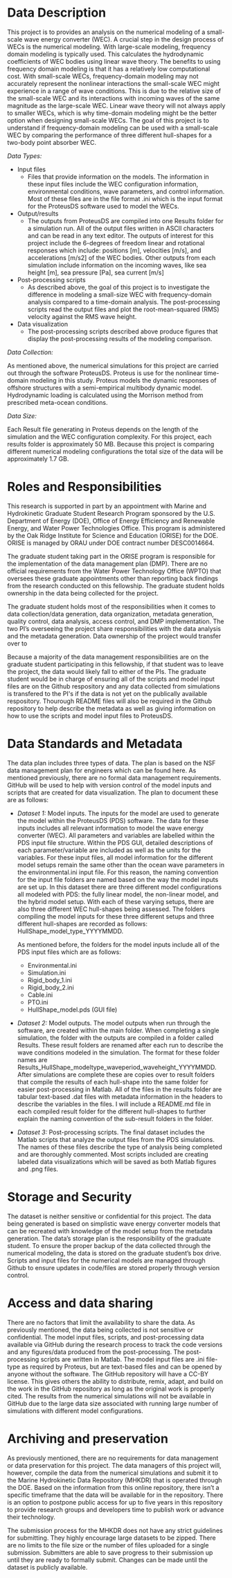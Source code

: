 # Data Description

This project is to provides an analysis on the numerical modeling of a small-scale wave energy converter (WEC).
A crucial step in the design process of WECs is the numerical modeling.
With large-scale modeling, frequency domain modeling is typically used. 
This calculates the hydrodynamic coefficients of WEC bodies using linear wave theory. 
The benefits to using frequency domain modeling is that it has a relatively low computational cost. 
With small-scale WECs, frequency-domain modeling may not accurately represent the nonlinear interactions the small-scale WEC might experience in a range of wave conditions. 
This is due to the relative size of the small-scale WEC and its interactions with incoming waves of the same magnitude as the large-scale WEC. 
Linear wave theory will not always apply to smaller WECs, which is why time-domain modeling might be the better option when designing small-scale WECs. 
The goal of this project is to understand if frequency-domain modeling can be used with a small-scale WEC by comparing the performance of three different hull-shapes for a two-body point absorber WEC. 

*Data Types:* 

- Input files
  - Files that provide information on the models. The information in these input files include the WEC configuration information, environmental conditions, wave parameters, and control information. Most of these files are in the file format .ini which is the input format for the ProteusDS software used to model the WECs.
-	Output/results
    - The outputs from ProteusDS are compiled into one Results folder for a simulation run. All of the output files written in ASCII characters and can be read in any text editor. The outputs of interest for this project include the 6-degrees of freedom linear and rotational responses which include: positions [m], velocities [m/s], and accelerations [m/s2] of the WEC bodies. Other outputs from each simulation include information on the incoming waves, like sea height [m], sea pressure [Pa], sea current [m/s]
-	Post-processing scripts
    - As described above, the goal of this project is to investigate the difference in modeling a small-size WEC with frequency-domain analysis compared to a time-domain analysis. The post-processing scripts read the output files and plot the root-mean-squared (RMS) velocity against the RMS wave height. 
-	Data visualization
    - The post-processing scripts described above produce figures that display the post-processing results of the modeling comparison. 

*Data Collection:*

As mentioned above, the numerical simulations for this project are carried out through the software ProteusDS. Proteus is use for the nonlinear time-domain modeling in this study. Proteus models the dynamic responses of offshore structures with a semi-empirical multibody dynamic model. Hydrodynamic loading is calculated using the Morrison method from prescribed meta-ocean conditions. 

*Data Size:*

Each Result file generating in Proteus depends on the length of the simulation and the WEC configuration complexity. For this project, each results folder is approximately 50 MB. Because this project is comparing different numerical modeling configurations the total size of the data will be approximately 1.7 GB.


# Roles and Responsibilities 

This research is supported in part by an appointment with Marine and Hydrokinetic Graduate Student Research Program sponsored by the U.S. Department of Energy (DOE), Office of Energy Efficiency and Renewable Energy, and Water Power Technologies Office. This program is administered by the Oak Ridge Institute for Science and Education (ORISE) for the DOE. ORISE is managed by ORAU under DOE contract number DESC0014664.

The graduate student taking part in the ORISE program is responsible for the implementation of the data management plan (DMP). There are no official requirements from the Water Power Technology Office (WPTO) that oversees these graduate appointments other than reporting back findings from the research conducted on this fellowship. The graduate student holds ownership in the data being collected for the project. 

The graduate student holds most of the responsibilities when it comes to data collection/data generation, data organization, metadata generation, quality control, data analysis, access control, and DMP implementation. The two PI’s overseeing the project share responsibilities with the data analysis and the metadata generation. Data ownership of the project would transfer over to

Because a majority of the data management responsibilities are on the graduate student participating in this fellowship, if that student was to leave the project, the data would likely fall to either of the PIs. The graduate student would be in charge of ensuring all of the scripts and model input files are on the Github respository and any data collected from simulations is transfered to the PI's if the data is not yet on the publically available respository. Thourough README files will also be required in the Github repository to help describe the metadata as well as giving information on how to use the scripts and model input files to ProteusDS. 


# Data Standards and Metadata

The data plan includes three types of data. The plan is based on the NSF data management plan for engineers which can be found here. As mentioned previously, there are no formal data management requirements. GitHub will be used to help with version control of the model inputs and scripts that are created for data visualization. The plan to document these are as follows:

- *Dataset 1:* Model inputs. The inputs for the model are used to generate the model within the ProteusDS (PDS) software. The data for these inputs includes all relevant information to model the wave energy converter (WEC). All parameters and variables are labelled within the PDS input file structure. Within the PDS GUI, detailed descriptions of each parameter/variable are included as well as the units for the variables. For these input files, all model information for the different model setups remain the same other than the ocean wave parameters in the environmental.ini input file. For this reason, the naming convention for the input file folders are named based on the way the model inputs are set up. In this dataset there are three different model configurations all modeled with PDS: the fully linear model, the non-linear model, and the hybrid model setup. With each of these varying setups, there are also three different WEC hull-shapes being assessed. The folders compiling the model inputs for these three different setups and three different hull-shapes are recorded as follows: HullShape_model_type_YYYYMMDD. 

  As mentioned before, the folders for the model inputs include all of the PDS input files which are as follows:
    -	Environmental.ini
    -	Simulation.ini
    -	Rigid_body_1.ini
    -	Rigid_body_2.ini
    -	Cable.ini
    -	PTO.ini
    -	HullShape_model.pds (GUI file)

-	*Dataset 2:* Model outputs. The model outputs when run through the software, are created within the main folder. When completing a single simulation, the folder with the outputs are compiled in a folder called Results. These result folders are renamed after each run to describe the wave conditions modeled in the simulation. The format for these folder names are Results_HullShape_modeltype_waveperiod_waveheight_YYYYMMDD. After simulations are complete these are copies over to result folders that compile the results of each hull-shape into the same folder for easier post-processing in Matlab. All of the files in the results folder are tabular text-based .dat files with metadata information in the headers to describe the variables in the files. I will include a README.md file in each compiled result folder for the different hull-shapes to further explain the naming convention of the sub-result folders in the folder.

-	*Dataset 3:* Post-processing scripts. The final dataset includes the Matlab scripts that analyze the output files from the PDS simulations. The names of these files describe the type of analysis being completed and are thoroughly commented. Most scripts included are creating labeled data visualizations which will be saved as both Matlab figures and .png files. 


# Storage and Security 

The dataset is neither sensitive or confidential for this project. The data being generated is based on simplistic wave energy converter models that can be recreated with knowledge of the model setup from the metadata generation. The data’s storage plan is the responsibility of the graduate student. To ensure the proper backup of the data collected through the numerical modeling, the data is stored on the graduate student’s box drive. Scripts and input files for the numerical models are managed through Github to ensure updates in code/files are stored properly through version control. 


# Access and data sharing 

There are no factors that limit the availability to share the data. As previously mentioned, the data being collected is not sensitive or confidential. The model input files, scripts, and post-processing data available via GitHub during the research process to track the code versions and any figures/data produced from the post-processing. The post-processing scripts are written in Matlab. The model input files are .ini file-type as required by Proteus, but are text-based files and can be opened by anyone without the software. The GitHub repository will have a CC-BY license. This gives others the ability to distribute, remix, adapt, and build on the work in the GitHub repository as long as the original work is properly cited.  The results from the numerical simulations will not be available in GitHub due to the large data size associated with running large number of simulations with different model configurations. 

# Archiving and preservation 

As previously mentioned, there are no requirements for data management or data preservation for this project. The data managers of this project will, however, compile the data from the numerical simulations and submit it to the Marine Hydrokinetic Data Repository (MHKDR) that is operated through the DOE. Based on the information from this online repository, there isn’t a specific timeframe that the data will be available for in the repository. There is an option to postpone public access for up to five years in this repository to provide research groups and developers time to publish work or advance their technology.   

The submission process for the MHKDR does not have any strict guidelines for submitting. They highly encourage large datasets to be zipped. There are no limits to the file size or the number of files uploaded for a single submission. Submitters are able to save progress to their submission up until they are ready to formally submit. Changes can be made until the dataset is publicly available. 


